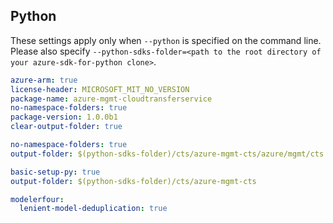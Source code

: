 ## Python

These settings apply only when `--python` is specified on the command line.
Please also specify `--python-sdks-folder=<path to the root directory of your azure-sdk-for-python clone>`.

``` yaml $(python)
azure-arm: true
license-header: MICROSOFT_MIT_NO_VERSION
package-name: azure-mgmt-cloudtransferservice
no-namespace-folders: true
package-version: 1.0.0b1
clear-output-folder: true
```

``` yaml $(python-mode) == 'update' && $(python)
no-namespace-folders: true
output-folder: $(python-sdks-folder)/cts/azure-mgmt-cts/azure/mgmt/cts
```

``` yaml $(python-mode) == 'create' && $(python)
basic-setup-py: true
output-folder: $(python-sdks-folder)/cts/azure-mgmt-cts
```

``` yaml $(python)
modelerfour:
  lenient-model-deduplication: true
```
